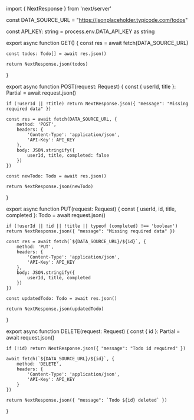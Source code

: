 import { NextResponse } from 'next/server'

const DATA_SOURCE_URL = "https://jsonplaceholder.typicode.com/todos"

const API_KEY: string = process.env.DATA_API_KEY as string

export async function GET() {
const res = await fetch(DATA_SOURCE_URL)

    const todos: Todo[] = await res.json()

    return NextResponse.json(todos)

}

export async function POST(request: Request) {
const { userId, title }: Partial<Todo> = await request.json()

    if (!userId || !title) return NextResponse.json({ "message": "Missing required data" })

    const res = await fetch(DATA_SOURCE_URL, {
        method: 'POST',
        headers: {
            'Content-Type': 'application/json',
            'API-Key': API_KEY
        },
        body: JSON.stringify({
            userId, title, completed: false
        })
    })

    const newTodo: Todo = await res.json()

    return NextResponse.json(newTodo)

}

export async function PUT(request: Request) {
const { userId, id, title, completed }: Todo = await request.json()

    if (!userId || !id || !title || typeof (completed) !== 'boolean') return NextResponse.json({ "message": "Missing required data" })

    const res = await fetch(`${DATA_SOURCE_URL}/${id}`, {
        method: 'PUT',
        headers: {
            'Content-Type': 'application/json',
            'API-Key': API_KEY
        },
        body: JSON.stringify({
            userId, title, completed
        })
    })

    const updatedTodo: Todo = await res.json()

    return NextResponse.json(updatedTodo)

}

export async function DELETE(request: Request) {
const { id }: Partial<Todo> = await request.json()

    if (!id) return NextResponse.json({ "message": "Todo id required" })

    await fetch(`${DATA_SOURCE_URL}/${id}`, {
        method: 'DELETE',
        headers: {
            'Content-Type': 'application/json',
            'API-Key': API_KEY
        }
    })

    return NextResponse.json({ "message": `Todo ${id} deleted` })

}
